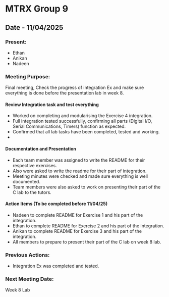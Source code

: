 # MTRX Group 9

##  Date - 11/04/2025
### Present:
- Ethan
- Anikan
- Nadeen

### Meeting Purpose:
Final meeting, Check the progress of integration Ex and make sure everything is done before the presentation lab in week 8.
  
#### Review Integration task and test everything
- Worked on completing and modularising the Exercise 4 integration.
- Full integration tested successfully, confirming all parts (Digital I/O, Serial Communications, Timers) function as expected.
- Confirmed that all lab tasks have been completed, tested and working.
- 
#### Documentation and Presentation
- Each team member was assigned to write the README for their respective exercises.
- Also were asked to write the readme for their part of integration.
- Meeting minutes were checked and made sure everything is well documented.
- Team members were also asked to work on presenting their part of the C lab to the tutors.
  
#### Action Items (To be completed before 11/04/25)
- Nadeen to complete README for Exercise 1 and his part of the integration.
- Ethan to complete README for Exercise 2 and his part of the integration.
- Anikan to complete README for Exercise 3 and his part of the integration.
- All members to prepare to present their part of the C lab on week 8 lab.
  
### Previous Actions:
- Integration Ex was completed and tested.

### Next Meeting Date:
Week 8 Lab
